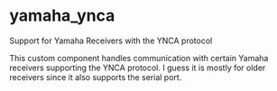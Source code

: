 # yamaha_ynca

Support for Yamaha Receivers with the YNCA protocol

This custom component handles communication with certain Yamaha receivers supporting the YNCA protocol.
I guess it is mostly for older receivers since it also supports the serial port.
